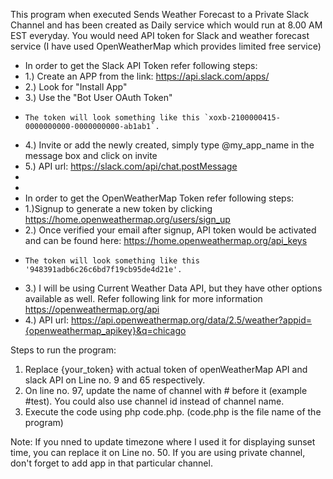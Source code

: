 This program when executed Sends Weather Forecast to a Private Slack Channel and has been created as Daily service which would run at 8.00 AM EST everyday.
You would need API token for Slack and weather forecast service (I have used OpenWeatherMap which provides limited free service)

 * In order to get the Slack API Token refer following steps:
 * 1.) Create an APP from the link: https://api.slack.com/apps/
 * 2.) Look for "Install App"
 * 3.) Use the "Bot User OAuth Token"
 *     The token will look something like this `xoxb-2100000415-0000000000-0000000000-ab1ab1`.
 * 4.) Invite or add the newly created, simply type @my_app_name in the message box and click on invite
 * 5.) API url: https://slack.com/api/chat.postMessage
 *
 * 
 * In order to get the OpenWeatherMap Token refer following steps:
 * 1.)Signup to generate a new token by clicking https://home.openweathermap.org/users/sign_up
 * 2.) Once verified your email after signup, API token would be activated and can be found here: https://home.openweathermap.org/api_keys
 *     The token will look something like this '948391adb6c26c6bd7f19cb95de4d21e'.
 * 3.) I will be using Current Weather Data API, but they have other options available as well. Refer following link for more information https://openweathermap.org/api
 * 4.) API url: https://api.openweathermap.org/data/2.5/weather?appid={openweathermap_apikey}&q=chicago


Steps to run the program:
1. Replace {your_token} with actual token of openWeatherMap API and slack API on Line no. 9 and 65 respectively.
2. On line no. 97, update the name of channel with # before it (example #test). You could also use channel id instead of channel name.
3. Execute the code using php code.php. (code.php is the file name of the program)

Note:
If you nned to update timezone where I used it for displaying sunset time, you can replace it on Line no. 50.
If you are using private channel, don't forget to add app in that particular channel.
